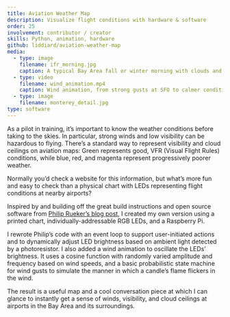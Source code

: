 ```yaml
---
title: Aviation Weather Map
description: Visualize flight conditions with hardware & software
order: 25
involvement: contributor / creator
skills: Python, animation, hardware
github: liddiard/aviation-weather-map
media:
  - type: image
    filename: ifr_morning.jpg
    caption: A typical Bay Area fall or winter morning with clouds and fog along the coast
  - type: video
    filename: wind_animation.mp4
    caption: Wind animation, from strong gusts at SFO to calmer conditions elsewhere
  - type: image
    filename: monterey_detail.jpg
type: software
---
```


As a pilot in training, it’s important to know the weather conditions before taking to the skies. In particular, strong winds and low visibility can be hazardous to flying. There’s a standard way to represent visibility and cloud ceilings on aviation maps: Green represents good, VFR (Visual Flight Rules) conditions, while blue, red, and magenta represent progressively poorer weather. 

Normally you’d check a website for this information, but what’s more fun and easy to check than a physical chart with LEDs representing flight conditions at nearby airports?

Inspired by and building off the great build instructions and open source software from [Philip Rueker’s blog post](https://slingtsi.rueker.com/making-a-led-powered-metar-map-for-your-wall/), I created my own version using a printed chart, individually-addressable RGB LEDs, and a Raspberry Pi.

I rewrote Philip’s code with an event loop to support user-initiated actions and to dynamically adjust LED brightness based on ambient light detected by a photoresistor. I also added a wind animation to oscillate the LEDs’ brightness. It uses a cosine function with randomly varied amplitude and frequency based on wind speeds, and a basic probabilistic state machine for wind gusts to simulate the manner in which a candle’s flame flickers in the wind.

The result is a useful map and a cool conversation piece at which I can glance to instantly get a sense of winds, visibility, and cloud ceilings at airports in the Bay Area and its surroundings.
